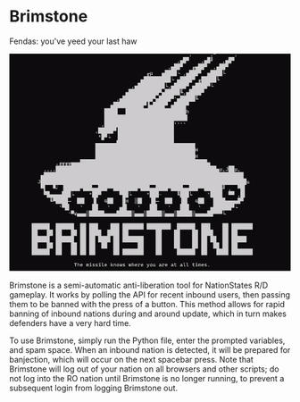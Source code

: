# Brimstone
Fendas: you've yeed your last haw

![The missile knows where you are at all times](logo.png)

Brimstone is a semi-automatic anti-liberation tool for NationStates R/D gameplay. 
It works by polling the API for recent inbound users, then passing them to be banned with the press of a button. 
This method allows for rapid banning of inbound nations during and around update, which in turn makes defenders have a very hard time. 

To use Brimstone, simply run the Python file, enter the prompted variables, and spam space. When an inbound nation is detected, it will be prepared for banjection, which will occur on the next spacebar press. Note that Brimstone will log out of your nation on all browsers and other scripts; do not log into the RO nation until Brimstone is no longer running, to prevent a subsequent login from logging Brimstone out. 

